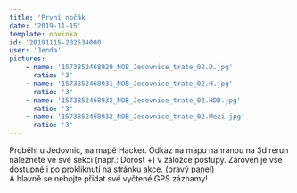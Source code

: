 ```yaml
---
title: 'První nočák'
date: '2019-11-15'
template: novinka
id: '20191115-202534000'
user: 'Jenda'
pictures:
    - name: '1573852468929_NOB_Jedovnice_trate_02.D.jpg'
      ratio: '3'
    - name: '1573852468931_NOB_Jedovnice_trate_02.H.jpg'
      ratio: '3'
    - name: '1573852468932_NOB_Jedovnice_trate_02.HDD.jpg'
      ratio: '3'
    - name: '1573852468932_NOB_Jedovnice_trate_02.Mezi.jpg'
      ratio: '3'
---
```

Proběhl u Jedovnic, na mapě Hacker. Odkaz na mapu nahranou na 3d rerun naleznete ve své sekci (např.: Dorost +) v záložce postupy. Zároveň je vše dostupné i po prokliknutí na stránku akce. (pravý panel)  
A hlavně se nebojte přidat své vyčtené GPS záznamy!
